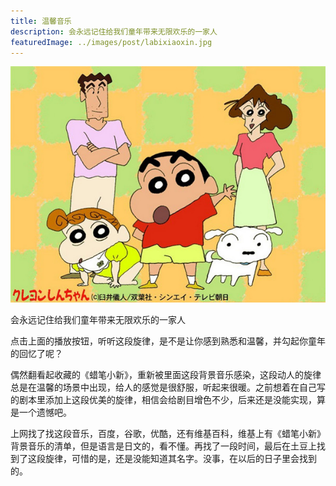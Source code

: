 ```yaml
---
title: 温馨音乐
description: 会永远记住给我们童年带来无限欢乐的一家人
featuredImage: ../images/post/labixiaoxin.jpg
---
```


<img class="mx-auto rounded-lg" src="/images/post/labixiaoxin.jpg" alt="" title="labixiaoxin" />

会永远记住给我们童年带来无限欢乐的一家人

点击上面的播放按钮，听听这段旋律，是不是让你感到熟悉和温馨，并勾起你童年的回忆了呢？

偶然翻看起收藏的《蜡笔小新》，重新被里面这段背景音乐感染，这段动人的旋律总是在温馨的场景中出现，给人的感觉是很舒服，听起来很暖。之前想着在自己写的剧本里添加上这段优美的旋律，相信会给剧目增色不少，后来还是没能实现，算是一个遗憾吧。

上网找了找这段音乐，百度，谷歌，优酷，还有维基百科，维基上有《蜡笔小新》背景音乐的清单，但是语言是日文的，看不懂。再找了一段时间，最后在土豆上找到了这段旋律，可惜的是，还是没能知道其名字。没事，在以后的日子里会找到的。
